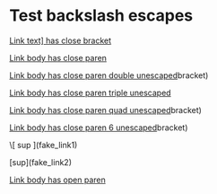 # Test backslash escapes

[Link text\] has close bracket](/close_bracket)

[Link body has close paren](/single_\)bracket)

[Link body has close paren double unescaped](/double_\\)bracket)

[Link body has close paren triple unescaped](/triple_\\\)bracket)

[Link body has close paren quad unescaped](/quad_\\\\)bracket)

[Link body has close paren 6 unescaped](/quad_\\\\\\)bracket)

\\\[ sup ](fake_link1)

[sup]\(fake_link2)

[Link body has open paren](/open_\(paren)